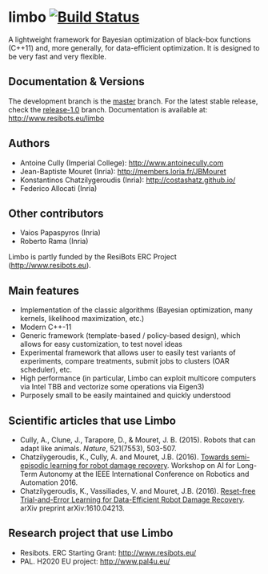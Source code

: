 limbo [![Build Status](https://travis-ci.org/resibots/limbo.svg?branch=master)](https://travis-ci.org/resibots/limbo)
=====

A lightweight framework for Bayesian optimization of black-box functions (C++11) and, more generally, for data-efficient optimization. It is designed to be very fast and very flexible.

Documentation & Versions
------------------------
The development branch is the [master](https://github.com/resibots/limbo/tree/master) branch. For the latest stable release, check the [release-1.0](https://github.com/resibots/limbo/tree/release-1.0) branch.
Documentation is available at: http://www.resibots.eu/limbo

Authors
------
- Antoine Cully (Imperial College): http://www.antoinecully.com
- Jean-Baptiste Mouret (Inria): http://members.loria.fr/JBMouret
- Konstantinos Chatzilygeroudis (Inria): http://costashatz.github.io/
- Federico Allocati (Inria)

Other contributors
-------------------
- Vaios Papaspyros (Inria)
- Roberto Rama (Inria)

Limbo is partly funded by the ResiBots ERC Project (http://www.resibots.eu).

Main features
-------------
- Implementation of the classic algorithms (Bayesian optimization, many kernels, likelihood maximization, etc.)
- Modern C++-11
- Generic framework (template-based / policy-based design), which allows for easy customization, to test novel ideas
- Experimental framework that allows user to easily test variants of experiments, compare treatments, submit jobs to clusters (OAR scheduler), etc.
- High performance (in particular, Limbo can exploit multicore computers via Intel TBB and vectorize some operations via Eigen3)
- Purposely small to be easily maintained and quickly understood

Scientific articles that use Limbo
--------------------------------
- Cully, A., Clune, J., Tarapore, D., & Mouret, J. B. (2015). Robots that can adapt like animals. *Nature*, 521(7553), 503-507.
- Chatzilygeroudis, K., Cully, A. and Mouret, J.B. (2016). [Towards semi-episodic learning for robot damage recovery](https://arxiv.org/abs/1610.01407). Workshop on AI for Long-Term Autonomy at the IEEE International Conference on Robotics and Automation 2016.
- Chatzilygeroudis, K., Vassiliades, V. and Mouret, J.B. (2016). [Reset-free Trial-and-Error Learning for Data-Efficient Robot Damage Recovery](https://arxiv.org/abs/1610.04213). arXiv preprint arXiv:1610.04213.

Research project that use Limbo
--------------------------------
- Resibots. ERC Starting Grant: http://www.resibots.eu/
- PAL. H2020 EU project: http://www.pal4u.eu/
